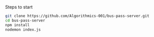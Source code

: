 Steps to start
```bash
git clone https://github.com/Algorithmics-001/bus-pass-server.git
cd bus-pass-server
npm install
nodemon index.js
```
